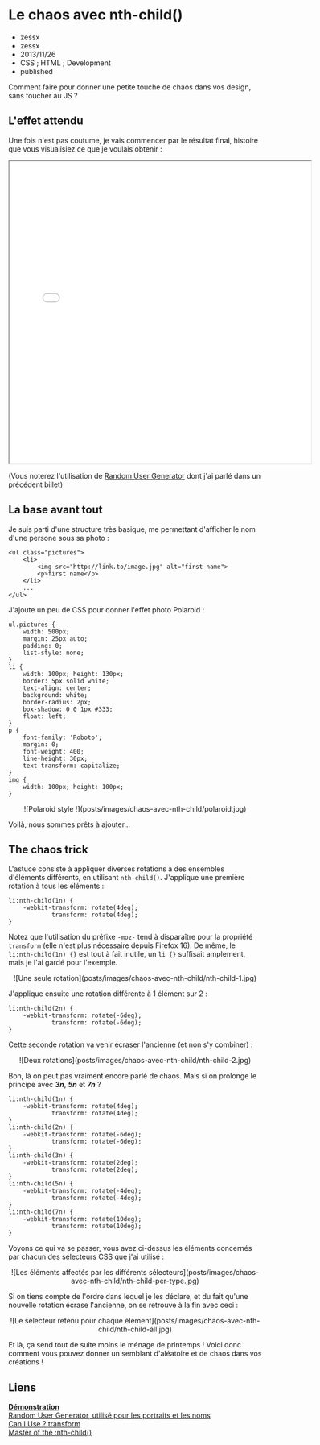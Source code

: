 # Le chaos avec nth-child()
- zessx
- zessx
- 2013/11/26
- CSS ; HTML ; Development
- published

Comment faire pour donner une petite touche de chaos dans vos design, sans toucher au JS ?

## L'effet attendu

Une fois n'est pas coutume, je vais commencer par le résultat final, histoire que vous visualisiez ce que je voulais obtenir :

<center><iframe src="demos/chaos-avec-nth-child/index.html" width="600" height="600"></iframe></center>

(Vous noterez l'utilisation de [Random User Generator](http://blog.smarchal.com/random-user-generator) dont j'ai parlé dans un précédent billet)

## La base avant tout

Je suis parti d'une structure très basique, me permettant d'afficher le nom d'une persone sous sa photo :

	<ul class="pictures">
		<li>
			<img src="http://link.to/image.jpg" alt="first name">
			<p>first name</p>
		</li>
		...
	</ul>

J'ajoute un peu de CSS pour donner l'effet photo Polaroid :

	ul.pictures {
		width: 500px;
		margin: 25px auto;
		padding: 0;
		list-style: none;
	}
	li { 
		width: 100px; height: 130px;
		border: 5px solid white;
		text-align: center;
		background: white;
		border-radius: 2px;
		box-shadow: 0 0 1px #333;
		float: left;
	}
	p {
		font-family: 'Roboto';
		margin: 0;
		font-weight: 400;
		line-height: 30px;
		text-transform: capitalize;
	}
	img {
		width: 100px; height: 100px;
	}

<center>![Polaroid style !](posts/images/chaos-avec-nth-child/polaroid.jpg)</center>

Voilà, nous sommes prêts à ajouter...

## The chaos trick

L'astuce consiste à appliquer diverses rotations à des ensembles d'éléments différents, en utilisant `nth-child()`. J'applique une première rotation à tous les éléments : 

	li:nth-child(1n) { 
		-webkit-transform: rotate(4deg); 
			    transform: rotate(4deg); 
	}

Notez que l'utilisation du préfixe `-moz-` tend à disparaître pour la propriété `transform` (elle n'est plus nécessaire depuis Firefox 16). De même, le `li:nth-child(1n) {}` est tout à fait inutile, un `li {}` suffisait amplement, mais je l'ai gardé pour l'exemple.

<center>![Une seule rotation](posts/images/chaos-avec-nth-child/nth-child-1.jpg)</center>

J'applique ensuite une rotation différente à 1 élément sur 2 :

	li:nth-child(2n) { 
		-webkit-transform: rotate(-6deg); 
			    transform: rotate(-6deg); 
	}

Cette seconde rotation va venir écraser l'ancienne (et non s'y combiner) :

<center>![Deux rotations](posts/images/chaos-avec-nth-child/nth-child-2.jpg)</center>

Bon, là on peut pas vraiment encore parlé de chaos. Mais si on prolonge le principe avec ***3n***, ***5n*** et ***7n*** ? 

	li:nth-child(1n) { 
		-webkit-transform: rotate(4deg); 
			    transform: rotate(4deg); 
	}
	li:nth-child(2n) { 
		-webkit-transform: rotate(-6deg); 
			    transform: rotate(-6deg); 
	}
	li:nth-child(3n) { 
		-webkit-transform: rotate(2deg); 
			    transform: rotate(2deg); 
	}
	li:nth-child(5n) { 
		-webkit-transform: rotate(-4deg); 
			    transform: rotate(-4deg); 
	}
	li:nth-child(7n) { 
		-webkit-transform: rotate(10deg); 
			    transform: rotate(10deg); 
	}

Voyons ce qui va se passer, vous avez ci-dessus les éléments concernés par chacun des sélecteurs CSS que j'ai utilisé :

<center>![Les éléments affectés par les différents sélecteurs](posts/images/chaos-avec-nth-child/nth-child-per-type.jpg)</center>

Si on tiens compte de l'ordre dans lequel je les déclare, et du fait qu'une nouvelle rotation écrase l'ancienne, on se retrouve à la fin avec ceci :

<center>![Le sélecteur retenu pour chaque élément](posts/images/chaos-avec-nth-child/nth-child-all.jpg)</center>

Et là, ça send tout de suite moins le ménage de printemps ! Voici donc comment vous pouvez donner un semblant d'aléatoire et de chaos dans vos créations !


## Liens
[**Démonstration**](http://blog.smarchal.com/demos/chaos-avec-nth-child/index.html)    
[Random User Generator, utilisé pour les portraits et les noms](http://blog.smarchal.com/random-user-generator)   
[Can I Use ? transform](http://caniuse.com/#feat=transforms2d)   
[Master of the :nth-child()](http://nthmaster.com/)   